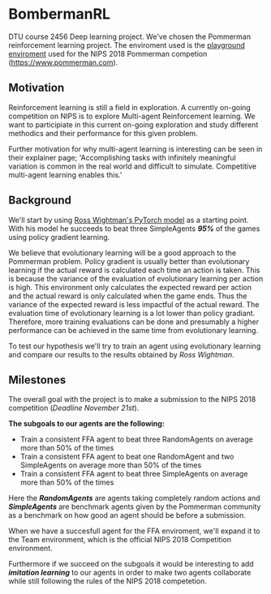 # BombermanRL
DTU course 2456 Deep learning project. 
We've chosen the Pommerman reinforcement learning project. The enviroment used is the [playground enviroment](https://github.com/MultiAgentLearning/playground) used for the NIPS 2018 Pommerman competion (<https://www.pommerman.com>).

## Motivation
Reinforcement learning is still a field in exploration. A currently on-going competition on NIPS is to explore Multi-agent Reinforcement learning. We want to participiate in this current on-going exploration and study different methodics and their performance for this given problem. 

Further motivation for why multi-agent learning is interesting can be seen in their explainer page;
'Accomplishing tasks with infinitely meaningful variation is common in the real world and difficult to simulate. Competitive multi-agent learning enables this.'

## Background
We'll start by using [Ross Wightman's PyTorch model](https://github.com/rwightman/pytorch-pommerman-rl) as a starting point. With his model he succeeds to beat three SimpleAgents **_95%_** of the games using policy gradient learning.

We believe that evolutionary learning will be a good approach to the Pommerman problem. Policy gradient is usually better than evolutionary learning if the actual reward is calculated each time an action is taken. This is because the variance of the evaluation of evolutionary learning per action is high. This environment only calculates the expected reward per action and the actual reward is only calculated when the game ends. Thus the variance of the expected reward is less impactful of the actual reward. The evaluation time of evolutionary learning is a lot lower than policy gradiant. Therefore, more training evaluations can be done and presumably a higher performance can be achieved in the same time from evolutionary learning.

To test our hypothesis we'll try to train an agent using evolutionary learning and compare our results to the results obtained by *Ross Wightman*.
 

## Milestones
The overall goal with the project is to make a submission to the NIPS 2018 competition (*Deadline November 21st*).

**The subgoals to our agents are the following:**
  - Train a consistent FFA agent to beat three RandomAgents on average more than 50% of the times
  - Train a consistent FFA agent to beat one RandomAgent and two SimpleAgents on average more than 50% of the times
  - Train a consistent FFA agent to beat three SimpleAgents on average more than 50% of the times

Here the **_RandomAgents_** are agents taking completely random actions and **_SimpleAgents_** are benchmark agents given by the Pommerman community as a benchmark on how good an agent should be before a submission. 

When we have a succesfull agent for the FFA enviroment, we'll expand it to the Team environment, which is the official NIPS 2018 Competition environment.

Furthermore if we succeed on the subgoals it would be interesting to add **_imitation learning_** to our agents in order to make two agents collaborate while still following the rules of the NIPS 2018 competetion.
 





